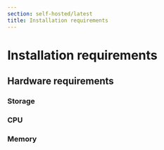 ```yaml
---
section: self-hosted/latest
title: Installation requirements
---
```


<script context="module">
  export const prerender = true;
</script>

# Installation requirements

## Hardware requirements

### Storage

### CPU

### Memory
